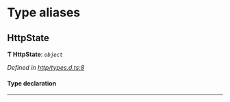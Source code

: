 

# Type aliases

<a id="httpstate"></a>

##  HttpState

**Ƭ HttpState**: *`object`*

*Defined in [http/types.d.ts:8](https://github.com/polkadot-js/api/blob/5b5caa1/packages/api-provider/src/http/types.d.ts#L8)*

#### Type declaration

___

